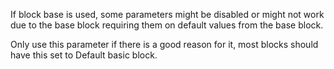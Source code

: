 If block base is used, some parameters might be disabled or might not work due to the base block requiring them on default values from the base block.

Only use this parameter if there is a good reason for it, most blocks should have this set to Default basic block.